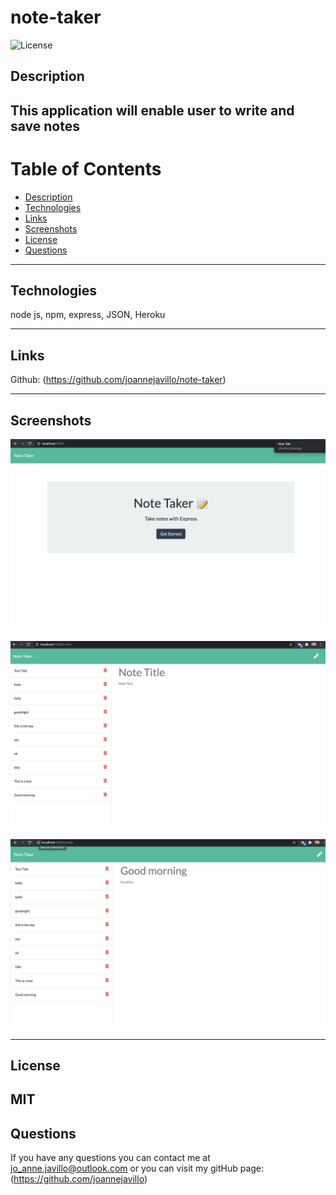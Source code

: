 # note-taker
![License](https://img.shields.io/badge/License-MIT-purple)

## Description 
This application will enable user to write and save notes
---
# Table of Contents 

  - [Description](#Description)
  - [Technologies](#Technologies)
  - [Links](#Links)
  - [Screenshots](#Screenshots)
  - [License](#License)
  - [Questions](#questions)
---

## Technologies
node js, npm, express, JSON, Heroku

---
## Links
 Github: (https://github.com/joannejavillo/note-taker)

---
## Screenshots
![screenshot-of-mainpage](./Assets/images/pictureone.png)

![screenshot-of-image-one](./Assets/images/picturetwo.png)

![screenshot-of-image-one](./Assets/images/picturethree.png)

---
## License
MIT
---
## Questions
If you have any questions you can contact me at jo_anne.javillo@outlook.com or you can visit my gitHub page: (https://github.com/joannejavillo)